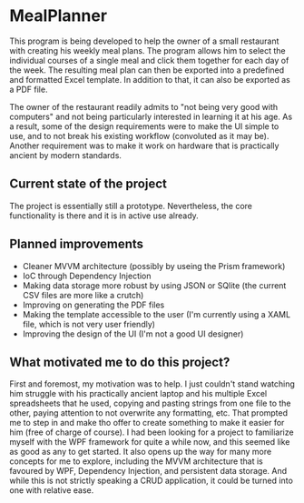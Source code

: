# MealPlanner

This program is being developed to help the owner of a small restaurant with creating his weekly meal plans. The program allows him to select 
the individual courses of a single meal and click them together for each day of the week. The resulting meal plan can then be 
exported into a predefined and formatted Excel template. In addition to that, it can also be exported as a PDF file.

The owner of the restaurant readily admits to "not being very good with computers" and not being particularly interested in 
learning it at his age. As a result, some of the design requirements were to make the UI simple to use, and to not break his 
existing workflow (convoluted as it may be). Another requirement was to make it work on hardware that is practically ancient by 
modern standards.

## Current state of the project

The project is essentially still a prototype. Nevertheless, the core functionality is there and it is in active use already.

## Planned improvements

* Cleaner MVVM architecture (possibly by useing the Prism framework)
* IoC through Dependency Injection
* Making data storage more robust by using JSON or SQlite (the current CSV files are more like a crutch)
* Improving on generating the PDF files
* Making the template accessible to the user (I'm currently using a XAML file, which is not very user friendly)
* Improving the design of the UI (I'm not a good UI designer)

## What motivated me to do this project?

First and foremost, my motivation was to help. I just couldn't stand watching him struggle with his practically ancient laptop and his 
multiple Excel spreadsheets that he used, copying and pasting strings from one file to the other, paying attention to not overwrite any
formatting, etc. That prompted me to step in and make tho offer to create something to make it easier for him (free of charge of course). 
I had been looking for a project to familiarize myself with the WPF framework for quite a while now, and this seemed like as good as any
to get started. It also opens up the way for many more concepts for me to explore, including the MVVM architecture that is favoured by WPF, 
Dependency Injection, and persistent data storage. And while this is not strictly speaking a CRUD application, it could be turned into one 
with relative ease.
